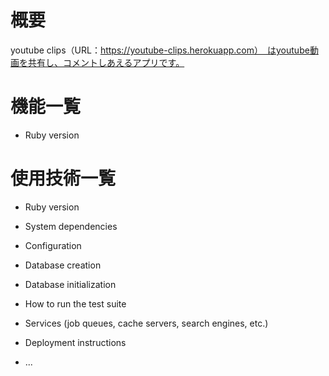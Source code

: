 # 概要
youtube clips（URL：https://youtube-clips.herokuapp.com）　はyoutube動画を共有し、コメントしあえるアプリです。
# 機能一覧

* Ruby version


# 使用技術一覧


* Ruby version

* System dependencies

* Configuration

* Database creation

* Database initialization

* How to run the test suite

* Services (job queues, cache servers, search engines, etc.)

* Deployment instructions

* ...
